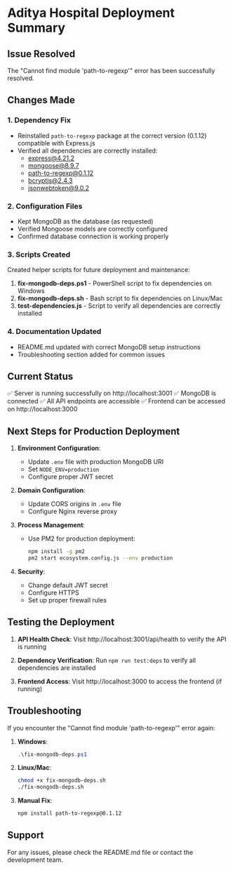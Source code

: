 # Aditya Hospital Deployment Summary

## Issue Resolved
The "Cannot find module 'path-to-regexp'" error has been successfully resolved.

## Changes Made

### 1. Dependency Fix
- Reinstalled `path-to-regexp` package at the correct version (0.1.12) compatible with Express.js
- Verified all dependencies are correctly installed:
  - express@4.21.2
  - mongoose@8.9.7
  - path-to-regexp@0.1.12
  - bcryptjs@2.4.3
  - jsonwebtoken@9.0.2

### 2. Configuration Files
- Kept MongoDB as the database (as requested)
- Verified Mongoose models are correctly configured
- Confirmed database connection is working properly

### 3. Scripts Created
Created helper scripts for future deployment and maintenance:

1. **fix-mongodb-deps.ps1** - PowerShell script to fix dependencies on Windows
2. **fix-mongodb-deps.sh** - Bash script to fix dependencies on Linux/Mac
3. **test-dependencies.js** - Script to verify all dependencies are correctly installed

### 4. Documentation Updated
- README.md updated with correct MongoDB setup instructions
- Troubleshooting section added for common issues

## Current Status
✅ Server is running successfully on http://localhost:3001
✅ MongoDB is connected
✅ All API endpoints are accessible
✅ Frontend can be accessed on http://localhost:3000

## Next Steps for Production Deployment

1. **Environment Configuration**:
   - Update `.env` file with production MongoDB URI
   - Set `NODE_ENV=production`
   - Configure proper JWT secret

2. **Domain Configuration**:
   - Update CORS origins in `.env` file
   - Configure Nginx reverse proxy

3. **Process Management**:
   - Use PM2 for production deployment:
     ```bash
     npm install -g pm2
     pm2 start ecosystem.config.js --env production
     ```

4. **Security**:
   - Change default JWT secret
   - Configure HTTPS
   - Set up proper firewall rules

## Testing the Deployment

1. **API Health Check**:
   Visit http://localhost:3001/api/health to verify the API is running

2. **Dependency Verification**:
   Run `npm run test:deps` to verify all dependencies are installed

3. **Frontend Access**:
   Visit http://localhost:3000 to access the frontend (if running)

## Troubleshooting

If you encounter the "Cannot find module 'path-to-regexp'" error again:

1. **Windows**:
   ```powershell
   .\fix-mongodb-deps.ps1
   ```

2. **Linux/Mac**:
   ```bash
   chmod +x fix-mongodb-deps.sh
   ./fix-mongodb-deps.sh
   ```

3. **Manual Fix**:
   ```bash
   npm install path-to-regexp@0.1.12
   ```

## Support
For any issues, please check the README.md file or contact the development team.
